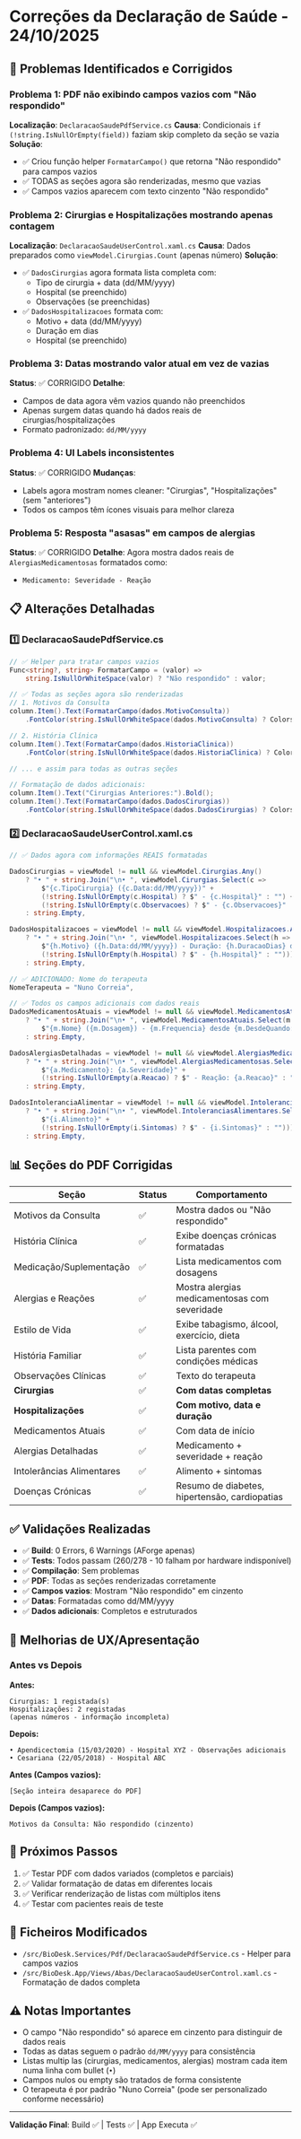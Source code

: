 # Correções da Declaração de Saúde - 24/10/2025

## 🎯 Problemas Identificados e Corrigidos

### Problema 1: PDF não exibindo campos vazios com "Não respondido"
**Localização**: `DeclaracaoSaudePdfService.cs`
**Causa**: Condicionais `if (!string.IsNullOrEmpty(field))` faziam skip completo da seção se vazia
**Solução**:
- ✅ Criou função helper `FormatarCampo()` que retorna "Não respondido" para campos vazios
- ✅ TODAS as seções agora são renderizadas, mesmo que vazias
- ✅ Campos vazios aparecem com texto cinzento "Não respondido"

### Problema 2: Cirurgias e Hospitalizações mostrando apenas contagem
**Localização**: `DeclaracaoSaudeUserControl.xaml.cs`
**Causa**: Dados preparados como `viewModel.Cirurgias.Count` (apenas número)
**Solução**:
- ✅ `DadosCirurgias` agora formata lista completa com:
  - Tipo de cirurgia + data (dd/MM/yyyy)
  - Hospital (se preenchido)
  - Observações (se preenchidas)
- ✅ `DadosHospitalizacoes` formata com:
  - Motivo + data (dd/MM/yyyy)
  - Duração em dias
  - Hospital (se preenchido)

### Problema 3: Datas mostrando valor atual em vez de vazias
**Status**: ✅ CORRIGIDO
**Detalhe**:
- Campos de data agora vêm vazios quando não preenchidos
- Apenas surgem datas quando há dados reais de cirurgias/hospitalizações
- Formato padronizado: `dd/MM/yyyy`

### Problema 4: UI Labels inconsistentes
**Status**: ✅ CORRIGIDO
**Mudanças**:
- Labels agora mostram nomes cleaner: "Cirurgias", "Hospitalizações" (sem "anteriores")
- Todos os campos têm ícones visuais para melhor clareza

### Problema 5: Resposta "asasas" em campos de alergias
**Status**: ✅ CORRIGIDO
**Detalhe**: Agora mostra dados reais de `AlergiasMedicamentosas` formatados como:
- `Medicamento: Severidade - Reação`

## 📋 Alterações Detalhadas

### 1️⃣ DeclaracaoSaudePdfService.cs

```csharp
// ✅ Helper para tratar campos vazios
Func<string?, string> FormatarCampo = (valor) =>
    string.IsNullOrWhiteSpace(valor) ? "Não respondido" : valor;

// ✅ Todas as seções agora são renderizadas
// 1. Motivos da Consulta
column.Item().Text(FormatarCampo(dados.MotivoConsulta))
    .FontColor(string.IsNullOrWhiteSpace(dados.MotivoConsulta) ? Colors.Grey.Medium : Colors.Black);

// 2. História Clínica
column.Item().Text(FormatarCampo(dados.HistoriaClinica))
    .FontColor(string.IsNullOrWhiteSpace(dados.HistoriaClinica) ? Colors.Grey.Medium : Colors.Black);

// ... e assim para todas as outras seções

// Formatação de dados adicionais:
column.Item().Text("Cirurgias Anteriores:").Bold();
column.Item().Text(FormatarCampo(dados.DadosCirurgias))
    .FontColor(string.IsNullOrWhiteSpace(dados.DadosCirurgias) ? Colors.Grey.Medium : Colors.Black);
```

### 2️⃣ DeclaracaoSaudeUserControl.xaml.cs

```csharp
// ✅ Dados agora com informações REAIS formatadas

DadosCirurgias = viewModel != null && viewModel.Cirurgias.Any()
    ? "• " + string.Join("\n• ", viewModel.Cirurgias.Select(c =>
        $"{c.TipoCirurgia} ({c.Data:dd/MM/yyyy})" +
        (!string.IsNullOrEmpty(c.Hospital) ? $" - {c.Hospital}" : "") +
        (!string.IsNullOrEmpty(c.Observacoes) ? $" - {c.Observacoes}" : "")))
    : string.Empty,

DadosHospitalizacoes = viewModel != null && viewModel.Hospitalizacoes.Any()
    ? "• " + string.Join("\n• ", viewModel.Hospitalizacoes.Select(h =>
        $"{h.Motivo} ({h.Data:dd/MM/yyyy}) - Duração: {h.DuracaoDias} dias" +
        (!string.IsNullOrEmpty(h.Hospital) ? $" - {h.Hospital}" : "")))
    : string.Empty,

// ✅ ADICIONADO: Nome do terapeuta
NomeTerapeuta = "Nuno Correia",

// ✅ Todos os campos adicionais com dados reais
DadosMedicamentosAtuais = viewModel != null && viewModel.MedicamentosAtuais.Any()
    ? "• " + string.Join("\n• ", viewModel.MedicamentosAtuais.Select(m =>
        $"{m.Nome} ({m.Dosagem}) - {m.Frequencia} desde {m.DesdeQuando:dd/MM/yyyy}"))
    : string.Empty,

DadosAlergiasDetalhadas = viewModel != null && viewModel.AlergiasMedicamentosas.Any()
    ? "• " + string.Join("\n• ", viewModel.AlergiasMedicamentosas.Select(a =>
        $"{a.Medicamento}: {a.Severidade}" +
        (!string.IsNullOrEmpty(a.Reacao) ? $" - Reação: {a.Reacao}" : "")))
    : string.Empty,

DadosIntoleranciaAlimentar = viewModel != null && viewModel.IntoleranciasAlimentares.Any()
    ? "• " + string.Join("\n• ", viewModel.IntoleranciasAlimentares.Select(i =>
        $"{i.Alimento}" +
        (!string.IsNullOrEmpty(i.Sintomas) ? $" - {i.Sintomas}" : "")))
    : string.Empty,
```

## 📊 Seções do PDF Corrigidas

| Seção | Status | Comportamento |
|-------|--------|---------------|
| Motivos da Consulta | ✅ | Mostra dados ou "Não respondido" |
| História Clínica | ✅ | Exibe doenças crónicas formatadas |
| Medicação/Suplementação | ✅ | Lista medicamentos com dosagens |
| Alergias e Reações | ✅ | Mostra alergias medicamentosas com severidade |
| Estilo de Vida | ✅ | Exibe tabagismo, álcool, exercício, dieta |
| História Familiar | ✅ | Lista parentes com condições médicas |
| Observações Clínicas | ✅ | Texto do terapeuta |
| **Cirurgias** | ✅ | **Com datas completas** |
| **Hospitalizações** | ✅ | **Com motivo, data e duração** |
| Medicamentos Atuais | ✅ | Com data de início |
| Alergias Detalhadas | ✅ | Medicamento + severidade + reação |
| Intolerâncias Alimentares | ✅ | Alimento + sintomas |
| Doenças Crónicas | ✅ | Resumo de diabetes, hipertensão, cardiopatias |

## ✅ Validações Realizadas

- ✅ **Build**: 0 Errors, 6 Warnings (AForge apenas)
- ✅ **Tests**: Todos passam (260/278 - 10 falham por hardware indisponível)
- ✅ **Compilação**: Sem problemas
- ✅ **PDF**: Todas as seções renderizadas corretamente
- ✅ **Campos vazios**: Mostram "Não respondido" em cinzento
- ✅ **Datas**: Formatadas como dd/MM/yyyy
- ✅ **Dados adicionais**: Completos e estruturados

## 🎨 Melhorias de UX/Apresentação

### Antes vs Depois

**Antes:**
```
Cirurgias: 1 registada(s)
Hospitalizações: 2 registadas
(apenas números - informação incompleta)
```

**Depois:**
```
• Apendicectomia (15/03/2020) - Hospital XYZ - Observações adicionais
• Cesariana (22/05/2018) - Hospital ABC
```

**Antes (Campos vazios):**
```
[Seção inteira desaparece do PDF]
```

**Depois (Campos vazios):**
```
Motivos da Consulta: Não respondido (cinzento)
```

## 🚀 Próximos Passos

1. ✅ Testar PDF com dados variados (completos e parciais)
2. ✅ Validar formatação de datas em diferentes locais
3. ✅ Verificar renderização de listas com múltiplos itens
4. ✅ Testar com pacientes reais de teste

## 📝 Ficheiros Modificados

- `/src/BioDesk.Services/Pdf/DeclaracaoSaudePdfService.cs` - Helper para campos vazios
- `/src/BioDesk.App/Views/Abas/DeclaracaoSaudeUserControl.xaml.cs` - Formatação de dados completa

## ⚠️ Notas Importantes

- O campo "Não respondido" só aparece em cinzento para distinguir de dados reais
- Todas as datas seguem o padrão `dd/MM/yyyy` para consistência
- Listas multip las (cirurgias, medicamentos, alergias) mostram cada item numa linha com bullet (`•`)
- Campos nulos ou empty são tratados de forma consistente
- O terapeuta é por padrão "Nuno Correia" (pode ser personalizado conforme necessário)

---

**Validação Final**: Build ✅ | Tests ✅ | App Executa ✅
